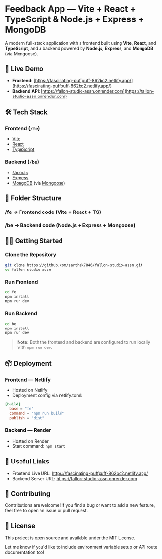# Feedback App — Vite + React + TypeScript & Node.js + Express + MongoDB

A modern full-stack application with a frontend built using **Vite**, **React**, and **TypeScript**, and a backend powered by **Node.js**, **Express**, and **MongoDB** (via Mongoose).



## 🚀 Live Demo

- **Frontend**: [https://fascinating-puffpuff-862bc2.netlify.app/](https://fascinating-puffpuff-862bc2.netlify.app/)
- **Backend API**: [https://fallon-studio-assn.onrender.com](https://fallon-studio-assn.onrender.com)



## 🛠 Tech Stack

### Frontend (`/fe`)
- [Vite](https://vitejs.dev/)
- [React](https://reactjs.org/)
- [TypeScript](https://www.typescriptlang.org/)

### Backend (`/be`)
- [Node.js](https://nodejs.org/)
- [Express](https://expressjs.com/)
- [MongoDB](https://www.mongodb.com/) (via [Mongoose](https://mongoosejs.com/))



## 📁 Folder Structure
### /fe → Frontend code (Vite + React + TS) 
### /be → Backend code (Node.js + Express + Mongoose)


## 🧑‍💻 Getting Started

### Clone the Repository

```bash
git clone https://github.com/sarthak7846/fallon-studio-assn.git
cd fallon-studio-assn
```

### Run Frontend
```bash
cd fe
npm install
npm run dev
```
### Run Backend
```bash
cd be
npm install
npm run dev
```
> **Note:** Both the frontend and backend are configured to run locally with `npm run dev`.


## 📦 Deployment
### Frontend — Netlify
- Hosted on Netlify
- Deployment config via netlify.toml:

```toml
[build]
  base = "fe"
  command = "npm run build"
  publish = "dist"
```
### Backend — Render
- Hosted on Render
- Start command: ```npm start```

## 🔗 Useful Links
- Frontend Live URL: https://fascinating-puffpuff-862bc2.netlify.app/
- Backend Server URL: https://fallon-studio-assn.onrender.com

## 🤝 Contributing
Contributions are welcome! If you find a bug or want to add a new feature, feel free to open an issue or pull request.

## 📄 License
This project is open source and available under the MIT License.

Let me know if you'd like to include environment variable setup or API route documentation too!

